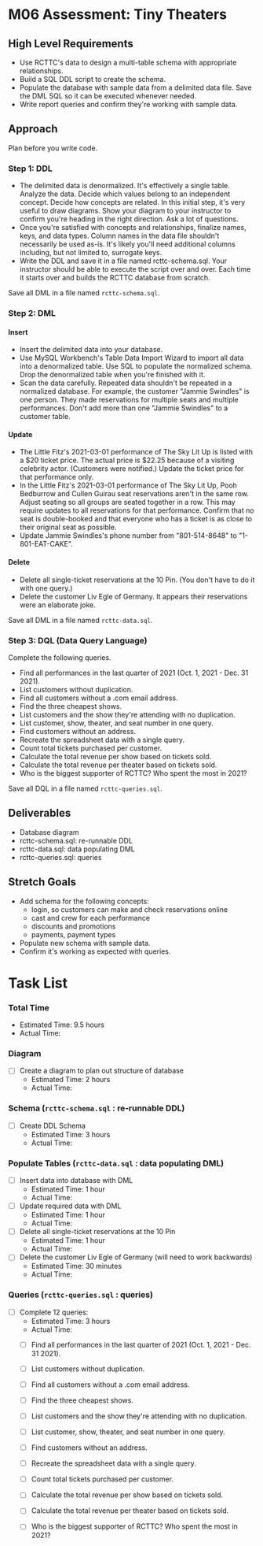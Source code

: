 # M06 Assessment: Tiny Theaters

## High Level Requirements
* Use RCTTC's data to design a multi-table schema with appropriate relationships.
* Build a SQL DDL script to create the schema.
* Populate the database with sample data from a delimited data file. Save the DML SQL so it can be executed whenever needed.
* Write report queries and confirm they're working with sample data.

## Approach
Plan before you write code.

### Step 1: DDL
* The delimited data is denormalized. It's effectively a single table. Analyze the data. Decide which values belong to an independent concept. Decide how concepts are related. In this initial step, it's very useful to draw diagrams. Show your diagram to your instructor to confirm you're heading in the right direction. Ask a lot of questions.
* Once you're satisfied with concepts and relationships, finalize names, keys, and data types. Column names in the data file shouldn't necessarily be used as-is. It's likely you'll need additional columns including, but not limited to, surrogate keys.
* Write the DDL and save it in a file named rcttc-schema.sql. Your instructor should be able to execute the script over and over. Each time it starts over and builds the RCTTC database from scratch.

Save all DML in a file named `rcttc-schema.sql`.

### Step 2: DML

#### Insert
* Insert the delimited data into your database.
* Use MySQL Workbench's Table Data Import Wizard to import all data into a denormalized table. Use SQL to populate the normalized schema. Drop the denormalized table when you're finished with it.
* Scan the data carefully. Repeated data shouldn't be repeated in a normalized database. For example, the customer "Jammie Swindles" is one person. They made reservations for multiple seats and multiple performances. Don't add more than one "Jammie Swindles" to a customer table.

#### Update
* The Little Fitz's 2021-03-01 performance of The Sky Lit Up is listed with a $20 ticket price. The actual price is $22.25 because of a visiting celebrity actor. (Customers were notified.) Update the ticket price for that performance only.
* In the Little Fitz's 2021-03-01 performance of The Sky Lit Up, Pooh Bedburrow and Cullen Guirau seat reservations aren't in the same row. Adjust seating so all groups are seated together in a row. This may require updates to all reservations for that performance. Confirm that no seat is double-booked and that everyone who has a ticket is as close to their original seat as possible.
* Update Jammie Swindles's phone number from "801-514-8648" to "1-801-EAT-CAKE".

#### Delete
* Delete all single-ticket reservations at the 10 Pin. (You don't have to do it with one query.)
* Delete the customer Liv Egle of Germany. It appears their reservations were an elaborate joke.

Save all DML in a file named `rcttc-data.sql`.

### Step 3: DQL (Data Query Language)

Complete the following queries.
* Find all performances in the last quarter of 2021 (Oct. 1, 2021 - Dec. 31 2021).
* List customers without duplication.
* Find all customers without a .com email address.
* Find the three cheapest shows.
* List customers and the show they're attending with no duplication.
* List customer, show, theater, and seat number in one query.
* Find customers without an address.
* Recreate the spreadsheet data with a single query.
* Count total tickets purchased per customer.
* Calculate the total revenue per show based on tickets sold.
* Calculate the total revenue per theater based on tickets sold.
* Who is the biggest supporter of RCTTC? Who spent the most in 2021?

Save all DQL in a file named `rcttc-queries.sql`.

## Deliverables
* Database diagram
* rcttc-schema.sql: re-runnable DDL
* rcttc-data.sql: data populating DML
* rcttc-queries.sql: queries

## Stretch Goals

* Add schema for the following concepts:
  * login, so customers can make and check reservations online
  * cast and crew for each performance
  * discounts and promotions
  * payments, payment types
* Populate new schema with sample data.
* Confirm it's working as expected with queries.

# Task List

### Total Time
* Estimated Time: 9.5 hours
* Actual Time: 

### Diagram
* [ ] Create a diagram to plan out structure of database
  * Estimated Time: 2 hours
  * Actual Time: 

### Schema (`rcttc-schema.sql` : re-runnable DDL)
* [ ] Create DDL Schema
  * Estimated Time: 3 hours
  * Actual Time:
  
### Populate Tables (`rcttc-data.sql` : data populating DML)
* [ ] Insert data into database with DML
  * Estimated Time: 1 hour
  * Actual Time: 
* [ ] Update required data with DML
  * Estimated Time: 1 hour
  * Actual Time: 
* [ ] Delete all single-ticket reservations at the 10 Pin
  * Estimated Time: 1 hour
  * Actual Time: 
* [ ] Delete the customer Liv Egle of Germany (will need to work backwards)
  * Estimated Time: 30 minutes
  * Actual Time:
  
### Queries (`rcttc-queries.sql` : queries)
* [ ] Complete 12 queries:
  * Estimated Time: 3 hours
  * Actual Time: 
  * [ ] Find all performances in the last quarter of 2021 (Oct. 1, 2021 - Dec. 31 2021).
  * [ ] List customers without duplication.
  * [ ] Find all customers without a .com email address.
  * [ ] Find the three cheapest shows.
  * [ ] List customers and the show they're attending with no duplication.
  * [ ] List customer, show, theater, and seat number in one query.
  * [ ] Find customers without an address.
  * [ ] Recreate the spreadsheet data with a single query.
  * [ ] Count total tickets purchased per customer.
  * [ ] Calculate the total revenue per show based on tickets sold.
  * [ ] Calculate the total revenue per theater based on tickets sold.
  * [ ] Who is the biggest supporter of RCTTC? Who spent the most in 2021?

